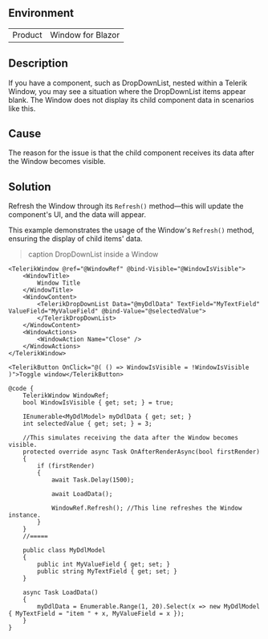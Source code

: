 
## Environment

<table>
<tbody>
<tr>
<td>Product</td>
<td>Window for Blazor</td>
</tr>
</tbody>
</table>

## Description

If you have a component, such as DropDownList, nested within a Telerik Window, you may see a situation where the DropDownList items appear blank. The Window does not display its child component data in scenarios like this.

## Cause

The reason for the issue is that the child component receives its data after the Window becomes visible.

## Solution

Refresh the Window through its `Refresh()` method—this will update the component's UI, and the data will appear.

This example demonstrates the usage of the Window's `Refresh()` method, ensuring the display of child items' data.

>caption DropDownList inside a Window

`````RAZOR
<TelerikWindow @ref="@WindowRef" @bind-Visible="@WindowIsVisible">
    <WindowTitle>
        Window Title
    </WindowTitle>
    <WindowContent>
        <TelerikDropDownList Data="@myDdlData" TextField="MyTextField" ValueField="MyValueField" @bind-Value="@selectedValue">
        </TelerikDropDownList>
    </WindowContent>
    <WindowActions>
        <WindowAction Name="Close" />
    </WindowActions>
</TelerikWindow>

<TelerikButton OnClick="@( () => WindowIsVisible = !WindowIsVisible )">Toggle window</TelerikButton>

@code {
    TelerikWindow WindowRef;
    bool WindowIsVisible { get; set; } = true;

    IEnumerable<MyDdlModel> myDdlData { get; set; }
    int selectedValue { get; set; } = 3;

    //This simulates receiving the data after the Window becomes visible.
    protected override async Task OnAfterRenderAsync(bool firstRender)
    {
        if (firstRender)
        {
            await Task.Delay(1500);

            await LoadData();

            WindowRef.Refresh(); //This line refreshes the Window instance.
        }
    }
    //=====

    public class MyDdlModel
    {
        public int MyValueField { get; set; }
        public string MyTextField { get; set; }
    }

    async Task LoadData()
    {
        myDdlData = Enumerable.Range(1, 20).Select(x => new MyDdlModel { MyTextField = "item " + x, MyValueField = x });
    }
}
`````
